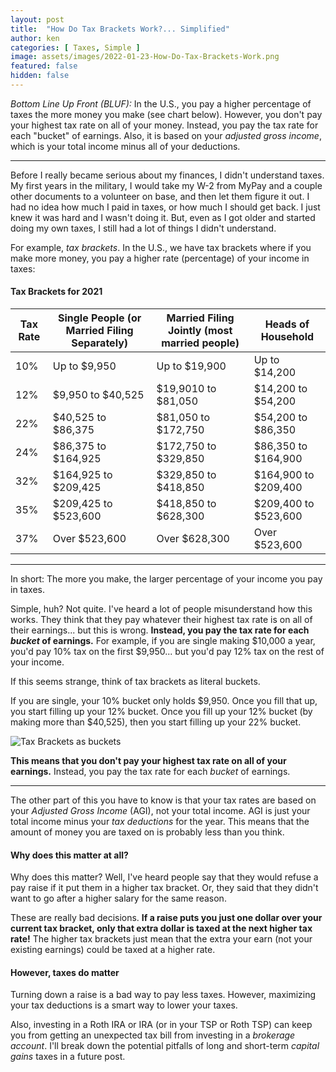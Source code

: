 ```yaml
---
layout: post
title:  "How Do Tax Brackets Work?... Simplified"
author: ken
categories: [ Taxes, Simple ]
image: assets/images/2022-01-23-How-Do-Tax-Brackets-Work.png
featured: false
hidden: false
---
```


*Bottom Line Up Front (BLUF):* In the U.S., you pay a higher percentage of taxes the more money you make (see chart below).  However, you don't pay your highest tax rate on all of your money.  Instead, you pay the tax rate for each "bucket" of earnings.  Also, it is based on your _adjusted gross income_, which is your total income minus all of your deductions.  

-------

Before I really became serious about my finances, I didn't understand taxes.  My first years in the military, I would take my W-2 from MyPay and a couple other documents to a volunteer on base, and then let them figure it out.  I had no idea how much I paid in taxes, or how much I should get back.  I just knew it was hard and I wasn't doing it.  But, even as I got older and started doing my own taxes, I still had a lot of things I didn't understand.

For example, _tax brackets_.  In the U.S., we have tax brackets where if you make more money, you pay a higher rate (percentage) of your income in taxes:  

#### Tax Brackets for 2021

| Tax Rate | Single People (or Married Filing Separately) | Married Filing Jointly (most married people) | Heads of Household |
|-------|--------|---------|--------|
|  10%	| Up to $9,950 | Up to $19,900 | Up to $14,200 |
| 12% | $9,950 to $40,525 | $19,9010 to $81,050 | $14,200 to $54,200 | 
| 22% | $40,525 to $86,375 | $81,050 to $172,750 | $54,200 to $86,350 | 
| 24% | $86,375 to $164,925 | $172,750 to $329,850 | $86,350 to $164,900 | 
| 32% | $164,925 to $209,425 | $329,850 to $418,850 | $164,900 to $209,400 |  
| 35% | $209,425 to $523,600 | $418,850 to $628,300 | $209,400 to $523,600 | 
| 37% | Over $523,600 | Over $628,300 | Over $523,600 | 

-------------

In short: The more you make, the larger percentage of your income you pay in taxes.  

Simple, huh?  Not quite.  I've heard a lot of people misunderstand how this works.  They think that they pay whatever their highest tax rate is on all of their earnings... but this is wrong.  **Instead, you pay the tax rate for each _bucket_ of earnings.**  For example, if you are single making $10,000 a year, you'd pay 10% tax on the first $9,950... but you'd pay 12% tax on the rest of your income.

If this seems strange, think of tax brackets as literal buckets.

If you are single, your 10% bucket only holds $9,950.  Once you fill that up, you start filling up your 12% bucket.  Once you fill up your 12% bucket (by making more than $40,525), then you start filling up your 22% bucket.    

![Tax Brackets as buckets](https://militaryinvestor.org/assets/images/2022-01-23-Tax-Brackets-1.png)

**This means that you don't pay your highest tax rate on all of your earnings.**  Instead, you pay the tax rate for each _bucket_ of earnings.

--------

The other part of this you have to know is that your tax rates are based on your _Adjusted Gross Income_ (AGI), not your total income.  AGI is just your total income minus your _tax deductions_ for the year.  This means that the amount of money you are taxed on is probably less than you think.  

#### Why does this matter at all?

Why does this matter?  Well, I've heard people say that they would refuse a pay raise if it put them in a higher tax bracket.  Or, they said that they didn't want to go after a higher salary for the same reason.  

These are really bad decisions.  **If a raise puts you just one dollar over your current tax bracket, only that extra dollar is taxed at the next higher tax rate!**  The higher tax brackets just mean that the extra your earn (not your existing earnings) could be taxed at a higher rate. 

#### However, taxes do matter

Turning down a raise is a bad way to pay less taxes.  However, maximizing your tax deductions is a smart way to lower your taxes.  

Also, investing in a Roth IRA or IRA (or in your TSP or Roth TSP) can keep you from getting an unexpected tax bill from investing in a _brokerage account_.  I'll break down the potential pitfalls of long and short-term _capital gains_ taxes in a future post.
